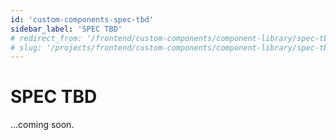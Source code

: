 ```yaml
---
id: 'custom-components-spec-tbd'
sidebar_label: 'SPEC TBD'
# redirect_from: '/frontend/custom-components/component-library/spec-tbd'
# slug: '/projects/frontend/custom-components/component-library/spec-tbd'
---
```


# SPEC TBD

...coming soon.
